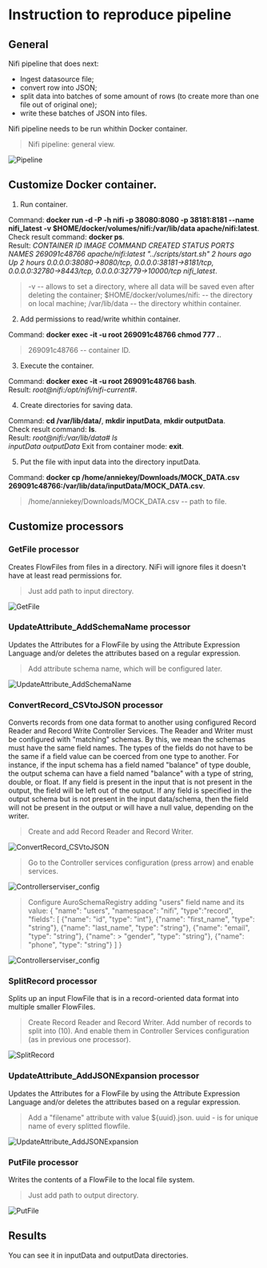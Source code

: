 Instruction to reproduce pipeline
==================================
General
-----------------------------------
Nifi pipeline that does next:
- Ingest datasource file;
- convert row into JSON;
- split data into batches of some amount of rows (to create more than one file out of original one);
- write these batches of JSON into files.

Nifi pipeline needs to be run whithin Docker container.

> Nifi pipeline: general view.

 ![Pipeline](https://raw.githubusercontent.com/AnnieKey/NifiPipeline/master/Screenshots/pipeline.png)
 
 Сustomize Docker container.
----------------------------------
1. Run container.  

Command: **docker run -d -P -h nifi -p 38080:8080 -p 38181:8181 --name nifi_latest  -v $HOME/docker/volumes/nifi:/var/lib/data apache/nifi:latest**.  
Check result command: **docker ps**.  
Result: *CONTAINER ID        IMAGE                COMMAND                 CREATED             STATUS              PORTS                                                                                                 NAMES
269091c48766        apache/nifi:latest   "../scripts/start.sh"   2 hours ago         Up 2 hours          0.0.0.0:38080->8080/tcp, 0.0.0.0:38181->8181/tcp, 0.0.0.0:32780->8443/tcp, 0.0.0.0:32779->10000/tcp   nifi_latest*.

> -v -- allows to set a directory, where all data will be saved even after deleting the container;
> $HOME/docker/volumes/nifi: -- the directory on local machine;
> /var/lib/data -- the directory whithin container.

2. Add permissions to read/write whithin container.  

Command: **docker exec -it  -u root 269091c48766 chmod 777 .**.

> 269091c48766 -- container ID.

3. Execute the container.  

Command: **docker exec -it  -u root 269091c48766 bash**.  
Result: *root@nifi:/opt/nifi/nifi-current#*.

4. Create directories for saving data.  

Command: **cd /var/lib/data/**, **mkdir inputData**, **mkdir outputData**.  
Check result command: **ls**.  
Result: *root@nifi:/var/lib/data# ls  
inputData  outputData*
Exit from container mode: **exit**.  

5. Put the file with input data into the directory inputData.  

Command: **docker cp /home/anniekey/Downloads/MOCK_DATA.csv 269091c48766:/var/lib/data/inputData/MOCK_DATA.csv**.

> /home/anniekey/Downloads/MOCK_DATA.csv -- path to file.

 Сustomize processors
----------------------------------

### GetFile processor
Creates FlowFiles from files in a directory. NiFi will ignore files it doesn't have at least read permissions for.

> Just add path to input directory.

![GetFile](https://raw.githubusercontent.com/AnnieKey/NifiPipeline/master/Screenshots/get_file_conf.png)

### UpdateAttribute_AddSchemaName processor
Updates the Attributes for a FlowFile by using the Attribute Expression Language and/or deletes the attributes based on a regular expression.

> Add attribute schema name, which will be configured later.

![UpdateAttribute_AddSchemaName](https://raw.githubusercontent.com/AnnieKey/NifiPipeline/master/Screenshots/update_attr_schema.png)

### ConvertRecord_CSVtoJSON processor
Converts records from one data format to another using configured Record Reader and Record Write Controller Services. The Reader and Writer must be configured with "matching" schemas. By this, we mean the schemas must have the same field names. The types of the fields do not have to be the same if a field value can be coerced from one type to another. For instance, if the input schema has a field named "balance" of type double, the output schema can have a field named "balance" with a type of string, double, or float. If any field is present in the input that is not present in the output, the field will be left out of the output. If any field is specified in the output schema but is not present in the input data/schema, then the field will not be present in the output or will have a null value, depending on the writer.

> Create and add Record Reader and Record Writer.

![ConvertRecord_CSVtoJSON](https://raw.githubusercontent.com/AnnieKey/NifiPipeline/master/Screenshots/convert_record_config.png)

> Go to the Controller services configuration (press arrow) and enable services.

![Controllerserviser_config](https://raw.githubusercontent.com/AnnieKey/NifiPipeline/master/Screenshots/controllerserviser_config.png)

> Configure AuroSchemaRegistry adding "users" field name and its value:
>{
>"name": "users",
> "namespace": "nifi",
>"type":"record",
>"fields":
> [
>  {"name": "id", "type": "int"},
>  {"name": "first_name", "type": "string"},
>  {"name": "last_name", "type": "string"},
>  {"name": "email", "type": "string"},
>  {"name": > "gender", "type": "string"},
>  {"name": "phone", "type": "string"}
> ]
>}

![Controllerserviser_config](https://raw.githubusercontent.com/AnnieKey/NifiPipeline/master/Screenshots/AuroSchemaRegistry_config.png)

### SplitRecord processor
Splits up an input FlowFile that is in a record-oriented data format into multiple smaller FlowFiles.

> Create Record Reader and Record Writer.
> Add number of records to split into (10).
> And enable them in Controller Services configuration (as in previous one processor).

![SplitRecord](https://raw.githubusercontent.com/AnnieKey/NifiPipeline/master/Screenshots/split_record_config.png)

### UpdateAttribute_AddJSONExpansion processor
Updates the Attributes for a FlowFile by using the Attribute Expression Language and/or deletes the attributes based on a regular expression.

> Add a "filename" attribute with value ${uuid}.json.
> uuid - is for unique name of every splitted flowfile.

![UpdateAttribute_AddJSONExpansion](https://raw.githubusercontent.com/AnnieKey/NifiPipeline/master/Screenshots/update_attr_addJSONexpan.png)

### PutFile processor
Writes the contents of a FlowFile to the local file system.

> Just add path to output directory.

![PutFile](https://raw.githubusercontent.com/AnnieKey/NifiPipeline/master/Screenshots/put_file_config.png)

Results
---------------------

You can see it in inputData and outputData directories.












